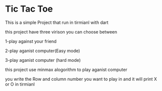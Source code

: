
# Tic Tac Toe

This is a simple Project that run in tirmianl with dart 

this project have three virison you can choose between 

1-play against your friend 

2-play aganist computer(Easy mode)

3-play aganist computer (hard mode)

this project use minmax alogorithm to play aganist computer 

you write the Row and column number you want to play in and it will print X or O in tirmianl

